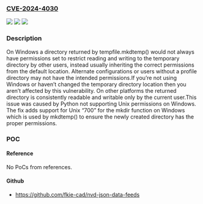 ### [CVE-2024-4030](https://cve.mitre.org/cgi-bin/cvename.cgi?name=CVE-2024-4030)
![](https://img.shields.io/static/v1?label=Product&message=CPython&color=blue)
![](https://img.shields.io/static/v1?label=Version&message=3.13.0a1%3C%203.13.0b1%20&color=brighgreen)
![](https://img.shields.io/static/v1?label=Vulnerability&message=CWE-276%20Incorrect%20Default%20Permissions&color=brighgreen)

### Description

On Windows a directory returned by tempfile.mkdtemp() would not always have permissions set to restrict reading and writing to the temporary directory by other users, instead usually inheriting the correct permissions from the default location. Alternate configurations or users without a profile directory may not have the intended permissions.If you’re not using Windows or haven’t changed the temporary directory location then you aren’t affected by this vulnerability. On other platforms the returned directory is consistently readable and writable only by the current user.This issue was caused by Python not supporting Unix permissions on Windows. The fix adds support for Unix “700” for the mkdir function on Windows which is used by mkdtemp() to ensure the newly created directory has the proper permissions.

### POC

#### Reference
No PoCs from references.

#### Github
- https://github.com/fkie-cad/nvd-json-data-feeds

